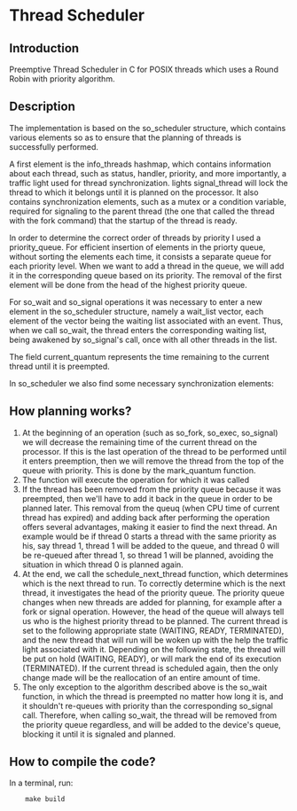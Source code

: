 # Thread Scheduler

## Introduction
Preemptive Thread Scheduler in C for POSIX threads which uses a Round Robin with priority algorithm.

## Description

The implementation is based on the so_scheduler structure, which contains
various elements so as to ensure that the planning of threads
is successfully performed.

A first element is the info_threads hashmap, which contains information about
each thread, such as status, handler, priority, and
more importantly, a traffic light used for thread synchronization. lights
signal_thread will lock the thread to which it belongs until it is
planned on the processor. It also contains synchronization elements, such as
a mutex or a condition variable, required for signaling to
the parent thread (the one that called the thread with the fork command) that the startup of the
thread is ready.

In order to determine the correct order of threads by priority I used a priority_queue. For
efficient insertion of elements in the priorty queue, without sorting the elements each time, it consists a
separate queue for each priority level. When
we want to add a thread in the queue, we will add it in the corresponding queue based on 
its priority.
The removal of the first element will be done from the head of the highest priority
queue.

For so_wait and so_signal operations it was necessary to enter a
new element in the so_scheduler structure, namely a wait_list vector,
each element of the vector being the waiting list associated with an event. Thus, when we call so_wait, the thread enters the
corresponding waiting list, being awakened by so_signal's call, once
with all other threads in the list. 

The field current_quantum represents the time
remaining to the current thread until it is preempted.

In so_scheduler we also find some necessary synchronization elements:

## How planning works?

1. At the beginning of an operation (such as so_fork, so_exec, so_signal)
we will decrease the remaining time of the current thread on the processor. If this
is the last operation of the thread to be performed until it enters preemption,
then we will remove the thread from the top of the queue with priority. This is done by the mark_quantum function.
2. The function will execute the operation for which it was called
3. If the thread has been removed from the priority queue because it
was preempted, then we'll have to add it back in the queue in order to be planned later. This removal from the queuq (when
CPU time of current thread has expired)
and adding back after performing the operation offers several advantages,
making it easier to find the next thread. An example would be if
thread 0 starts a thread with the same priority as his, say
thread 1, thread 1 will be added to the queue, and thread 0
will be re-queued after thread 1, so thread 1 will be
planned, avoiding the situation in which thread 0 is planned again.
4. At the end, we call the schedule_next_thread function, which determines
which is the next thread to run. To correctly determine
which is the next thread, it investigates the head of the priority queue.
The priority queue changes when new threads are added
for planning, for example after a fork or signal operation.
However, the head of the queue will always tell us who is
the highest priority thread to be planned.
The current thread is set to the following appropriate state (WAITING, READY,
TERMINATED), and the new thread that will run will be woken up with the help
the traffic light associated with it. Depending on the following state, the thread will
be put on hold (WAITING, READY), or will mark the end of its execution
(TERMINATED). If the current thread is scheduled again, then the only change made will be the reallocation of an entire amount of time.
5. The only exception to the algorithm described above is the so_wait function, in which
the thread is preempted no matter how long it is, and it shouldn't
re-queues with priority than the corresponding so_signal call.
Therefore, when calling so_wait, the thread will be removed from the priority queue
regardless, and will be added to the device's queue, blocking it
until it is signaled and planned.

## How to compile the code?
In a terminal, run:
```
	make build
```



